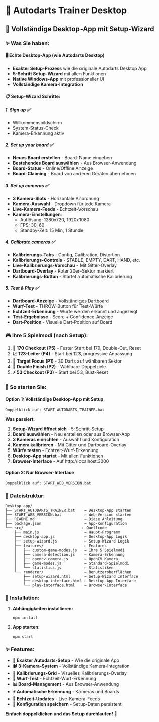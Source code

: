 # 🎯 Autodarts Trainer Desktop

## 🚀 **Vollständige Desktop-App mit Setup-Wizard**

### **✨ Was Sie haben:**

#### **🖥️ Echte Desktop-App (wie Autodarts Desktop)**
- **Exakter Setup-Prozess** wie die originale Autodarts Desktop App
- **5-Schritt Setup-Wizard** mit allen Funktionen
- **Native Windows-App** mit professioneller UI
- **Vollständige Kamera-Integration**

#### **📋 Setup-Wizard Schritte:**

##### **1. Sign up** ✅
- Willkommensbildschirm
- System-Status-Check
- Kamera-Erkennung aktiv

##### **2. Set up your board** ✅
- **Neues Board erstellen** - Board-Name eingeben
- **Bestehendes Board auswählen** - Aus Browser-Anwendung
- **Board-Status** - Online/Offline Anzeige
- **Board-Claiming** - Board von anderen Geräten übernehmen

##### **3. Set up cameras** ✅
- **3 Kamera-Slots** - Horizontale Anordnung
- **Kamera-Auswahl** - Dropdown für jede Kamera
- **Live-Kamera-Feeds** - Echtzeit-Vorschau
- **Kamera-Einstellungen**:
  - Auflösung: 1280x720, 1920x1080
  - FPS: 30, 60
  - Standby-Zeit: 15 Min, 1 Stunde

##### **4. Calibrate cameras** ✅
- **Kalibrierungs-Tabs** - Config, Calibration, Distortion
- **Kalibrierungs-Controls** - STABLE, EMPTY, DART, HAND, etc.
- **Live-Kalibrierungs-Vorschau** - Mit Gitter-Overlay
- **Dartboard-Overlay** - Roter 20er-Sektor markiert
- **Kalibrierungs-Button** - Startet automatische Kalibrierung

##### **5. Test & Play** ✅
- **Dartboard-Anzeige** - Vollständiges Dartboard
- **Wurf-Test** - THROW-Button für Test-Würfe
- **Echtzeit-Erkennung** - Würfe werden erkannt und angezeigt
- **Test-Ergebnisse** - Score + Confidence-Anzeige
- **Dart-Position** - Visuelle Dart-Position auf Board

### **🎮 Ihre 5 Spielmodi (nach Setup):**

1. **🎯 170 Checkout (P5)** - Fester Start bei 170, Double-Out, Reset
2. **📈 123-Leiter (P4)** - Start bei 123, progressive Anpassung  
3. **🎪 Target Focus (P1)** - 30 Darts auf wählbaren Sektor
4. **🎲 Double Finish (P2)** - Wählbare Doppelziele
5. **⚡ 53 Checkout (P3)** - Start bei 53, Bust-Reset

### **🚀 So starten Sie:**

#### **Option 1: Vollständige Desktop-App mit Setup**
```
Doppelklick auf: START_AUTODARTS_TRAINER.bat
```

**Was passiert:**
1. **Setup-Wizard öffnet sich** - 5-Schritt-Setup
2. **Board auswählen** - Neu erstellen oder aus Browser-App
3. **3 Kameras einrichten** - Auswahl und Konfiguration
4. **Kamera kalibrieren** - Mit Gitter und Dartboard-Overlay
5. **Würfe testen** - Echtzeit-Wurf-Erkennung
6. **Desktop-App startet** - Mit allen Funktionen
7. **Browser-Interface** - Auf http://localhost:3000

#### **Option 2: Nur Browser-Interface**
```
Doppelklick auf: START_WEB_VERSION.bat
```

### **📁 Dateistruktur:**

```
Desktop app/
├── START_AUTODARTS_TRAINER.bat    ← Desktop-App starten
├── START_WEB_VERSION.bat          ← Web-Version starten
├── README.md                      ← Diese Anleitung
├── package.json                   ← App-Konfiguration
└── src/                          ← Quellcode
    ├── main.js                    ← Haupt-Programm
    ├── desktop-app.js             ← Desktop-App Logik
    ├── setup-wizard.js            ← Setup-Wizard Logik
    ├── features/                  ← Features
    │   ├── custom-game-modes.js   ← Ihre 5 Spielmodi
    │   ├── camera-detection.js    ← Kamera-Erkennung
    │   ├── opencv-camera.js       ← OpenCV Kamera
    │   ├── game-modes.js          ← Standard-Spielmodi
    │   └── statistics.js          ← Statistiken
    └── renderer/                  ← Benutzeroberflächen
        ├── setup-wizard.html      ← Setup-Wizard Interface
        ├── desktop-interface.html ← Desktop-App Interface
        └── play-interface.html    ← Browser-Interface
```

### **🔧 Installation:**

1. **Abhängigkeiten installieren:**
   ```
   npm install
   ```

2. **App starten:**
   ```
   npm start
   ```

### **✨ Features:**

- **🎯 Exakter Autodarts-Setup** - Wie die originale App
- **📹 3-Kamera-System** - Vollständige Kamera-Integration
- **🎪 Kalibrierungs-Grid** - Visuelles Kalibrierungs-Overlay
- **🎲 Wurf-Test** - Echtzeit-Wurf-Erkennung
- **📊 Board-Management** - Aus Browser-Anwendung
- **⚡ Automatische Erkennung** - Kameras und Boards
- **🔄 Echtzeit-Updates** - Live-Kamera-Feeds
- **💾 Konfiguration speichern** - Setup-Daten persistent

**Einfach doppelklicken und das Setup durchlaufen! 🎯**